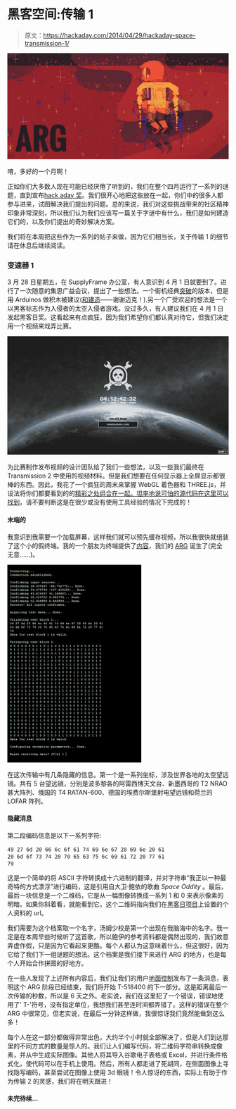 # 黑客空间:传输 1

> 原文：<https://hackaday.com/2014/04/29/hackaday-space-transmission-1/>

![major-tom-profile-pic-cropped](img/6cbea454f48d2341ae02584672ccb4e5.png)

唷，多好的一个月啊！

正如你们大多数人现在可能已经厌倦了听到的，我们在整个四月运行了一系列的谜题，直到宣布[hack aday 奖](http://hackaday.io/prize "The Hackaday Prize")。我们很开心地把这些放在一起，你们中的很多人都参与进来，试图解决我们提出的问题。总的来说，我们对这些挑战带来的社区精神印象非常深刻，所以我们认为我们应该写一篇关于字谜中有什么，我们是如何建造它们的，以及你们提出的奇妙解决方案。

我们将在本周把这些作为一系列的帖子来做，因为它们相当长，关于传输 1 的细节请在休息后继续阅读。

### 变速器 1

3 月 28 日星期五，在 SupplyFrame 办公室，有人意识到 4 月 1 日就要到了。进行了一次随意的集思广益会议，提出了一些想法。一个街机经典[突破](http://en.wikipedia.org/wiki/Breakout_(video_game)=bv.65397613,d.aWw "Breakout (Video game) Wikipedia")的版本，但是用 Arduinos 做积木被建议([和建造](http://hack-a-day.github.io/arduinoOut/ "Arduin Out")——谢谢迈克！).另一个广受欢迎的想法是一个以黑客标志作为入侵者的太空入侵者游戏。没过多久，有人建议我们在 4 月 1 日发起黑客日奖。这看起来有点疯狂，因为我们希望你们都认真对待它，但我们决定用一个视频来戏弄比赛。

[![A screenshot of the Hackaday April 1st page](img/034f13f36f482404bdcb1fada0287eb9.png)](http://hackaday.com/wp-content/uploads/2014/04/hackaday-space.png)

为比赛制作发布视频的设计团队给了我们一些想法，以及一些我们最终在 Transmission 2 中使用的视频材料。但是我们想要在任何显示器上全屏显示都很棒的东西。因此，我花了一个疯狂的周末来掌握 WebGL 着色器和 THREE.js，并设法将你们都要看到的的[精彩之处组合在一起。坦率地说](http://hackaday.com/space)[可怕的源代码在这里可以找到](https://github.com/SupplyFrame/hackaday-space)，请不要判断这是在很少或没有使用工具经验的情况下完成的！

#### 末端的

我意识到我需要一个加载屏幕，这样我们就可以预先缓存视频，所以我很快就组装了这个小的假终端。我的一个朋友为终端提供了[内容](http://pastebin.com/VKpDphR6)，我们的 [ARG](http://en.wikipedia.org/wiki/Alternate_reality_game) 诞生了(完全无意……)。

[![Console log from April 1st](img/c27dbcd236a897539cff18cf099737c3.png)](http://hackaday.com/wp-content/uploads/2014/04/hackaday-space-2.png)

在这次传输中有几条隐藏的信息。第一个是一系列坐标，涉及世界各地的太空望远镜。共有 5 台望远镜，分别是波多黎各的阿雷西博天文台、新墨西哥的 T2 NRAO 甚大阵列、俄国的 T4 RATAN-600、德国的埃费尔斯堡射电望远镜和荷兰的 LOFAR 阵列。

#### 隐藏消息

第二段编码信息是以下一系列字符:

```
49 27 6d 20 66 6c 6f 61 74 69 6e 67 20 69 6e 20 61
20 6d 6f 73 74 20 70 65 63 75 6c 69 61 72 20 77 61
79
```

这是一个简单的将 ASCII 字符转换成十六进制的翻译，并对字符串“我正以一种最奇特的方式漂浮”进行编码，这是引用自大卫·鲍依的歌曲 *Space Oddity* 。最后，最后一块信息是一个二维码，它是从一幅图像转换成一系列 1 和 0 来表示像素的明暗。如果你斜着看，就能看到它。这个二维码指向我们在[黑客日项目](http://hackaday.io/)上设置的个人资料的 url。

我们需要为这个档案取一个名字，汤姆少校是第一个出现在我脑海中的名字。我一定是在本周早些时候听了这首歌，所以鲍伊的参考资料都是偶然出现的，我们故意弄虚作假，只是因为它看起来更酷。每个人都认为这意味着什么，但这很好，因为它给了我们下一组谜题的想法。这个档案是我们接下来进行 ARG 的地方，也是每个人开始合作拼图的好地方。

在一些人发现了上述所有内容后，我们让我们的用户[地面控制](http://hackaday.io/hacker/4053)发布了一条消息，表明这个 ARG 阶段已经结束，我们将开始 T-518400 的下一部分。这是距离最后一次传输的秒数，所以是 6 天之外。老实说，我们在这里犯了一个错误，错误地使用了' T-'符号，没有指定单位，我想我们甚至连时间都弄错了。这样的错误在整个 ARG 中很常见，但老实说，在最后一分钟这样做，我很惊讶我们竟然能做到这么多！

每个人在这一部分都做得非常出色，大约半个小时就全部解决了，但是人们到达那里的不同方式的数量是惊人的。我们让人们编写代码，将二维码字符串转换成像素，并从中生成实际图像。其他人将其导入谷歌电子表格或 Excel，并进行条件格式化，使代码可以在手机上使用。然后，所有人都走进了死胡同，在侧面图像上寻找隐写编码，甚至尝试在图像上使用 3d 眼镜！令人惊讶的东西，实际上有助于作为传输 2 的灵感，我们将在明天跟进！

#### 未完待续…